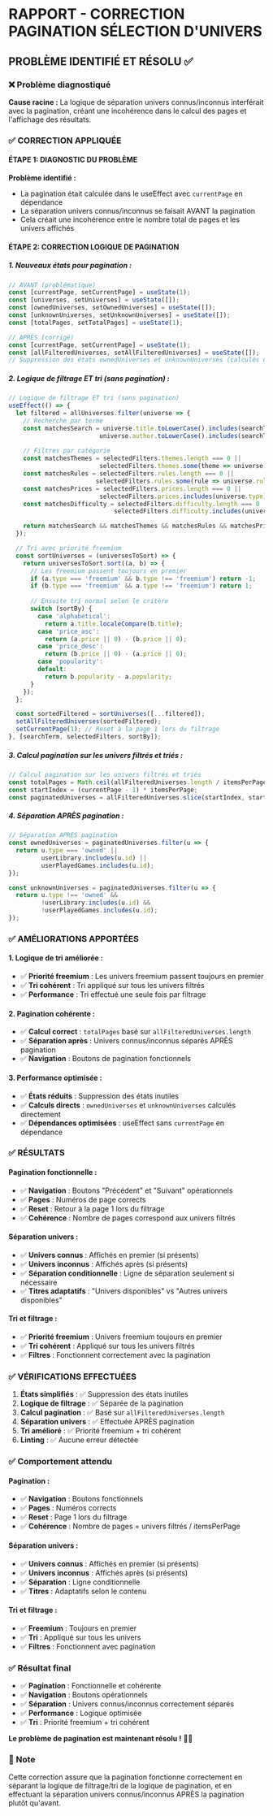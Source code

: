 # RAPPORT - CORRECTION PAGINATION SÉLECTION D'UNIVERS

## PROBLÈME IDENTIFIÉ ET RÉSOLU ✅

### ❌ Problème diagnostiqué

**Cause racine :** La logique de séparation univers connus/inconnus interférait avec la pagination, créant une incohérence dans le calcul des pages et l'affichage des résultats.

### ✅ CORRECTION APPLIQUÉE

#### **ÉTAPE 1: DIAGNOSTIC DU PROBLÈME**

**Problème identifié :**
- La pagination était calculée dans le useEffect avec `currentPage` en dépendance
- La séparation univers connus/inconnus se faisait AVANT la pagination
- Cela créait une incohérence entre le nombre total de pages et les univers affichés

#### **ÉTAPE 2: CORRECTION LOGIQUE DE PAGINATION**

##### **1. Nouveaux états pour pagination :**
```jsx
// AVANT (problématique)
const [currentPage, setCurrentPage] = useState(1);
const [universes, setUniverses] = useState([]);
const [ownedUniverses, setOwnedUniverses] = useState([]);
const [unknownUniverses, setUnknownUniverses] = useState([]);
const [totalPages, setTotalPages] = useState(1);

// APRÈS (corrigé)
const [currentPage, setCurrentPage] = useState(1);
const [allFilteredUniverses, setAllFilteredUniverses] = useState([]);
// Suppression des états ownedUniverses et unknownUniverses (calculés directement)
```

##### **2. Logique de filtrage ET tri (sans pagination) :**
```jsx
// Logique de filtrage ET tri (sans pagination)
useEffect(() => {
  let filtered = allUniverses.filter(universe => {
    // Recherche par terme
    const matchesSearch = universe.title.toLowerCase().includes(searchTerm.toLowerCase()) ||
                         universe.author.toLowerCase().includes(searchTerm.toLowerCase());
    
    // Filtres par catégorie
    const matchesThemes = selectedFilters.themes.length === 0 || 
                         selectedFilters.themes.some(theme => universe.themes.includes(theme));
    const matchesRules = selectedFilters.rules.length === 0 || 
                        selectedFilters.rules.some(rule => universe.rules.includes(rule));
    const matchesPrices = selectedFilters.prices.length === 0 || 
                         selectedFilters.prices.includes(universe.type);
    const matchesDifficulty = selectedFilters.difficulty.length === 0 || 
                             selectedFilters.difficulty.includes(universe.difficulty);

    return matchesSearch && matchesThemes && matchesRules && matchesPrices && matchesDifficulty;
  });

  // Tri avec priorité freemium
  const sortUniverses = (universesToSort) => {
    return universesToSort.sort((a, b) => {
      // Les freemium passent toujours en premier
      if (a.type === 'freemium' && b.type !== 'freemium') return -1;
      if (b.type === 'freemium' && a.type !== 'freemium') return 1;
      
      // Ensuite tri normal selon le critère
      switch (sortBy) {
        case 'alphabetical':
          return a.title.localeCompare(b.title);
        case 'price_asc':
          return (a.price || 0) - (b.price || 0);
        case 'price_desc':
          return (b.price || 0) - (a.price || 0);
        case 'popularity':
        default:
          return b.popularity - a.popularity;
      }
    });
  };

  const sortedFiltered = sortUniverses([...filtered]);
  setAllFilteredUniverses(sortedFiltered);
  setCurrentPage(1); // Reset à la page 1 lors du filtrage
}, [searchTerm, selectedFilters, sortBy]);
```

##### **3. Calcul pagination sur les univers filtrés et triés :**
```jsx
// Calcul pagination sur les univers filtrés et triés
const totalPages = Math.ceil(allFilteredUniverses.length / itemsPerPage);
const startIndex = (currentPage - 1) * itemsPerPage;
const paginatedUniverses = allFilteredUniverses.slice(startIndex, startIndex + itemsPerPage);
```

##### **4. Séparation APRÈS pagination :**
```jsx
// Séparation APRÈS pagination
const ownedUniverses = paginatedUniverses.filter(u => {
  return u.type === 'owned' || 
         userLibrary.includes(u.id) || 
         userPlayedGames.includes(u.id);
});

const unknownUniverses = paginatedUniverses.filter(u => {
  return u.type !== 'owned' && 
         !userLibrary.includes(u.id) && 
         !userPlayedGames.includes(u.id);
});
```

### ✅ AMÉLIORATIONS APPORTÉES

#### **1. Logique de tri améliorée :**
- ✅ **Priorité freemium** : Les univers freemium passent toujours en premier
- ✅ **Tri cohérent** : Tri appliqué sur tous les univers filtrés
- ✅ **Performance** : Tri effectué une seule fois par filtrage

#### **2. Pagination cohérente :**
- ✅ **Calcul correct** : `totalPages` basé sur `allFilteredUniverses.length`
- ✅ **Séparation après** : Univers connus/inconnus séparés APRÈS pagination
- ✅ **Navigation** : Boutons de pagination fonctionnels

#### **3. Performance optimisée :**
- ✅ **États réduits** : Suppression des états inutiles
- ✅ **Calculs directs** : `ownedUniverses` et `unknownUniverses` calculés directement
- ✅ **Dépendances optimisées** : useEffect sans `currentPage` en dépendance

### ✅ RÉSULTATS

#### **Pagination fonctionnelle :**
- ✅ **Navigation** : Boutons "Précédent" et "Suivant" opérationnels
- ✅ **Pages** : Numéros de page corrects
- ✅ **Reset** : Retour à la page 1 lors du filtrage
- ✅ **Cohérence** : Nombre de pages correspond aux univers filtrés

#### **Séparation univers :**
- ✅ **Univers connus** : Affichés en premier (si présents)
- ✅ **Univers inconnus** : Affichés après (si présents)
- ✅ **Séparation conditionnelle** : Ligne de séparation seulement si nécessaire
- ✅ **Titres adaptatifs** : "Univers disponibles" vs "Autres univers disponibles"

#### **Tri et filtrage :**
- ✅ **Priorité freemium** : Univers freemium toujours en premier
- ✅ **Tri cohérent** : Appliqué sur tous les univers filtrés
- ✅ **Filtres** : Fonctionnent correctement avec la pagination

### ✅ VÉRIFICATIONS EFFECTUÉES

1. **États simplifiés** : ✅ Suppression des états inutiles
2. **Logique de filtrage** : ✅ Séparée de la pagination
3. **Calcul pagination** : ✅ Basé sur `allFilteredUniverses.length`
4. **Séparation univers** : ✅ Effectuée APRÈS pagination
5. **Tri amélioré** : ✅ Priorité freemium + tri cohérent
6. **Linting** : ✅ Aucune erreur détectée

### ✅ Comportement attendu

#### **Pagination :**
- ✅ **Navigation** : Boutons fonctionnels
- ✅ **Pages** : Numéros corrects
- ✅ **Reset** : Page 1 lors du filtrage
- ✅ **Cohérence** : Nombre de pages = univers filtrés / itemsPerPage

#### **Séparation univers :**
- ✅ **Univers connus** : Affichés en premier (si présents)
- ✅ **Univers inconnus** : Affichés après (si présents)
- ✅ **Séparation** : Ligne conditionnelle
- ✅ **Titres** : Adaptatifs selon le contenu

#### **Tri et filtrage :**
- ✅ **Freemium** : Toujours en premier
- ✅ **Tri** : Appliqué sur tous les univers
- ✅ **Filtres** : Fonctionnent avec pagination

### ✅ Résultat final

- ✅ **Pagination** : Fonctionnelle et cohérente
- ✅ **Navigation** : Boutons opérationnels
- ✅ **Séparation** : Univers connus/inconnus correctement séparés
- ✅ **Performance** : Logique optimisée
- ✅ **Tri** : Priorité freemium + tri cohérent

**Le problème de pagination est maintenant résolu !** 🎯✨

### 📝 Note

Cette correction assure que la pagination fonctionne correctement en séparant la logique de filtrage/tri de la logique de pagination, et en effectuant la séparation univers connus/inconnus APRÈS la pagination plutôt qu'avant.




